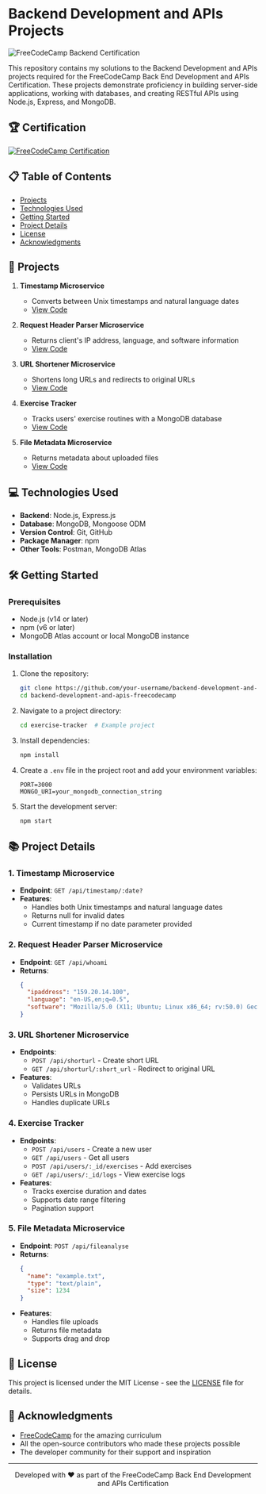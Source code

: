 # Backend Development and APIs Projects

![FreeCodeCamp Backend Certification](https://img.shields.io/badge/FreeCodeCamp-Backend%20Development%20%26%20APIs-0A0A23?style=for-the-badge&logo=freecodecamp)

This repository contains my solutions to the Backend Development and APIs projects required for the FreeCodeCamp Back End Development and APIs Certification. These projects demonstrate proficiency in building server-side applications, working with databases, and creating RESTful APIs using Node.js, Express, and MongoDB.

## 🏆 Certification

[![FreeCodeCamp Certification](https://img.shields.io/badge/FreeCodeCamp-Certified-success?style=flat-square)](https://www.freecodecamp.org/certification/your-username/back-end-development-and-apis)

## 📋 Table of Contents

- [Projects](#-projects)
- [Technologies Used](#-technologies-used)
- [Getting Started](#-getting-started)
- [Project Details](#-project-details)
- [License](#-license)
- [Acknowledgments](#-acknowledgments)

## 🚀 Projects

1. **Timestamp Microservice**
   - Converts between Unix timestamps and natural language dates
   - [View Code](/timestamp-microservice/)

2. **Request Header Parser Microservice**
   - Returns client's IP address, language, and software information
   - [View Code](/header-parser/)

3. **URL Shortener Microservice**
   - Shortens long URLs and redirects to original URLs
   - [View Code](/url-shortener/)

4. **Exercise Tracker**
   - Tracks users' exercise routines with a MongoDB database
   - [View Code](/exercise-tracker/)

5. **File Metadata Microservice**
   - Returns metadata about uploaded files
   - [View Code](/file-metadata/)

## 💻 Technologies Used

- **Backend**: Node.js, Express.js
- **Database**: MongoDB, Mongoose ODM
- **Version Control**: Git, GitHub
- **Package Manager**: npm
- **Other Tools**: Postman, MongoDB Atlas

## 🛠️ Getting Started

### Prerequisites

- Node.js (v14 or later)
- npm (v6 or later)
- MongoDB Atlas account or local MongoDB instance

### Installation

1. Clone the repository:
   ```bash
   git clone https://github.com/your-username/backend-development-and-apis-freecodecamp.git
   cd backend-development-and-apis-freecodecamp
   ```

2. Navigate to a project directory:
   ```bash
   cd exercise-tracker  # Example project
   ```

3. Install dependencies:
   ```bash
   npm install
   ```

4. Create a `.env` file in the project root and add your environment variables:
   ```env
   PORT=3000
   MONGO_URI=your_mongodb_connection_string
   ```

5. Start the development server:
   ```bash
   npm start
   ```

## 📚 Project Details

### 1. Timestamp Microservice
- **Endpoint**: `GET /api/timestamp/:date?`
- **Features**:
  - Handles both Unix timestamps and natural language dates
  - Returns null for invalid dates
  - Current timestamp if no date parameter provided

### 2. Request Header Parser Microservice
- **Endpoint**: `GET /api/whoami`
- **Returns**:
  ```json
  {
    "ipaddress": "159.20.14.100",
    "language": "en-US,en;q=0.5",
    "software": "Mozilla/5.0 (X11; Ubuntu; Linux x86_64; rv:50.0) Gecko/20100101 Firefox/50.0"
  }
  ```

### 3. URL Shortener Microservice
- **Endpoints**:
  - `POST /api/shorturl` - Create short URL
  - `GET /api/shorturl/:short_url` - Redirect to original URL
- **Features**:
  - Validates URLs
  - Persists URLs in MongoDB
  - Handles duplicate URLs

### 4. Exercise Tracker
- **Endpoints**:
  - `POST /api/users` - Create a new user
  - `GET /api/users` - Get all users
  - `POST /api/users/:_id/exercises` - Add exercises
  - `GET /api/users/:_id/logs` - View exercise logs
- **Features**:
  - Tracks exercise duration and dates
  - Supports date range filtering
  - Pagination support

### 5. File Metadata Microservice
- **Endpoint**: `POST /api/fileanalyse`
- **Returns**:
  ```json
  {
    "name": "example.txt",
    "type": "text/plain",
    "size": 1234
  }
  ```
- **Features**:
  - Handles file uploads
  - Returns file metadata
  - Supports drag and drop

## 📝 License

This project is licensed under the MIT License - see the [LICENSE](LICENSE) file for details.

## 🙏 Acknowledgments

- [FreeCodeCamp](https://www.freecodecamp.org/) for the amazing curriculum
- All the open-source contributors who made these projects possible
- The developer community for their support and inspiration

---

<div align="center">
  <p>Developed with ❤️ as part of the FreeCodeCamp Back End Development and APIs Certification</p>
</div>
